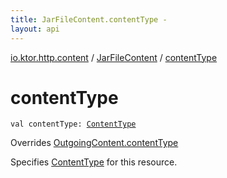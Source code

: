 ```yaml
---
title: JarFileContent.contentType - 
layout: api
---
```


<div class='api-docs-breadcrumbs'><a href="../index.html">io.ktor.http.content</a> / <a href="index.html">JarFileContent</a> / <a href="./content-type.html">contentType</a></div>

# contentType

<div class="signature"><code><span class="keyword">val </span><span class="identifier">contentType</span><span class="symbol">: </span><a href="../../io.ktor.http/-content-type/index.html"><span class="identifier">ContentType</span></a></code></div>

Overrides <a href="../-outgoing-content/content-type.html">OutgoingContent.contentType</a>

Specifies <a href="../../io.ktor.http/-content-type/index.html">ContentType</a> for this resource.

